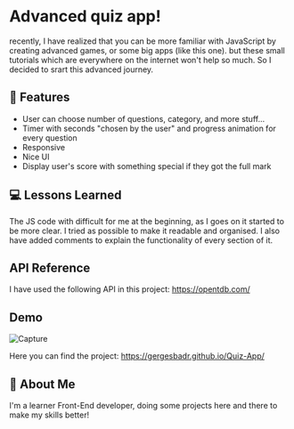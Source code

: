 
# Advanced quiz app!

recently, I have realized that you can be more familiar with JavaScript by creating advanced games, or some big apps (like this one). but these small tutorials which are everywhere on the internet won't help so much. So I decided to srart this advanced journey.


## 📌 Features

- User can choose number of questions, category, and more stuff...
- Timer with seconds "chosen by the user" and progress animation for every question
- Responsive
- Nice UI
- Display user's score with something special if they got the full mark 


## 💻 Lessons Learned

The JS code with difficult for me at the beginning, as I goes on it started to be more clear. I tried as possible to make it readable and organised. I also have added comments to explain the functionality of every section of it.


## API Reference

I have used the following API in this project:
https://opentdb.com/

## Demo

![Capture](https://github.com/GergesBadr/Quiz-App/assets/110337209/610133ed-fc7d-4023-8592-a63228ce065a)


Here you can find the project:
https://gergesbadr.github.io/Quiz-App/


## 🚀 About Me
I'm a learner Front-End developer, doing some projects here and there to make my skills better!
